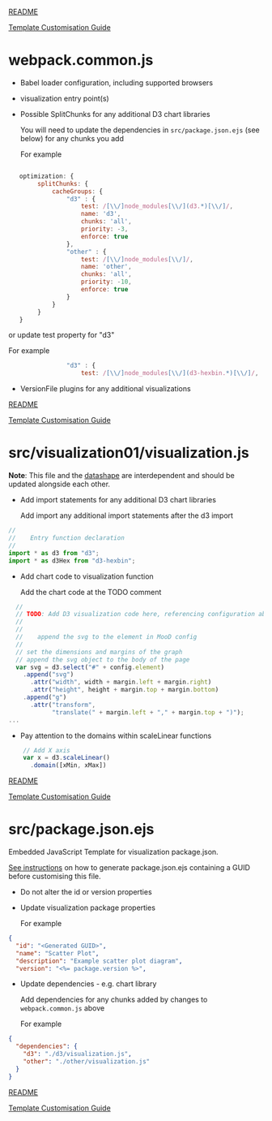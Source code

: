 [README](../README.md)

[Template Customisation Guide](./template-customisation-guide.md#webpackcommonjs)

# webpack.common.js

* Babel loader configuration, including supported browsers
* visualization entry point(s)
* Possible SplitChunks for any additional D3 chart libraries

  You will need to update the dependencies in `src/package.json.ejs` (see below) for any chunks you add

  For example
```JavaScript

   optimization: {
        splitChunks: {
            cacheGroups: {
                "d3" : {
                    test: /[\\/]node_modules[\\/](d3.*)[\\/]/,
                    name: 'd3',
                    chunks: 'all',
                    priority: -3,
                    enforce: true
                },
                "other" : {
                    test: /[\\/]node_modules[\\/]/,
                    name: 'other',
                    chunks: 'all',
                    priority: -10,
                    enforce: true
                }
            }
        }
   }
```
 or update test property for "d3"

  For example
```JavaScript
                "d3" : {
                    test: /[\\/]node_modules[\\/](d3-hexbin.*)[\\/]/,
```
* VersionFile plugins for any additional visualizations

[README](../README.md)

[Template Customisation Guide](./template-customisation-guide.md#webpackcommonjs)

# src/visualization01/visualization.js

__Note__: This file and the [datashape](./template-customisation-guide.md#srcvisualization01visualizationdatashapegql) are interdependent and should be updated alongside each other.

* Add import statements for any additional D3 chart libraries

    Add import any additional import statements after the d3 import
```JavaScript
//
//    Entry function declaration
//
import * as d3 from "d3";
import * as d3Hex from "d3-hexbin";
```

* Add chart code to visualization function

    Add the chart code at the TODO comment
```JavaScript
  //
  // TODO: Add D3 visualization code here, referencing configuration above
  //
  //
  //    append the svg to the element in MooD config
  //
  // set the dimensions and margins of the graph
  // append the svg object to the body of the page
  var svg = d3.select("#" + config.element)
    .append("svg")
      .attr("width", width + margin.left + margin.right)
      .attr("height", height + margin.top + margin.bottom)
    .append("g")
      .attr("transform",
            "translate(" + margin.left + "," + margin.top + ")");
...
```

* Pay attention to the domains within scaleLinear functions

```JavaScript
    // Add X axis
    var x = d3.scaleLinear()
      .domain([xMin, xMax])
```

[README](../README.md)

[Template Customisation Guide](./template-customisation-guide.md#srcvisualization01visualizationjs)

# src/package.json.ejs

Embedded JavaScript Template for visualization package.json.

[See instructions](./template-customisation-guide.md#generate-guids) on how to generate package.json.ejs containing a GUID before customising this file.
* Do not alter the id or version properties
* Update visualization package properties

    For example
```JSON
{
  "id": "<Generated GUID>",
  "name": "Scatter Plot",
  "description": "Example scatter plot diagram",
  "version": "<%= package.version %>",
```
* Update dependencies - e.g. chart library

  Add dependencies for any chunks added by changes to `webpack.common.js` above

  For example
```JSON
{
  "dependencies": {
    "d3": "./d3/visualization.js",
    "other": "./other/visualization.js"
  }
}
```

[README](../README.md)

[Template Customisation Guide](./template-customisation-guide.md#srcpackagejsonejs)
